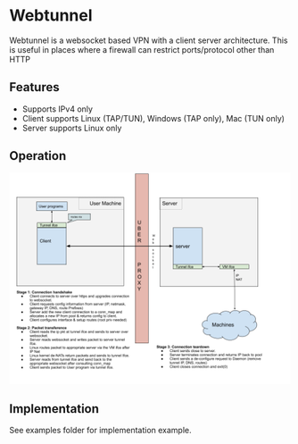 # Webtunnel
Webtunnel is a websocket based VPN with a client server architecture. This is useful in places where a firewall can restrict ports/protocol other than HTTP

## Features
* Supports IPv4 only
* Client supports Linux (TAP/TUN), Windows (TAP only), Mac (TUN only)
* Server supports Linux only

## Operation
![Operation](./Webtunnel.png?raw=true "Title")

## Implementation
See examples folder for implementation example.
